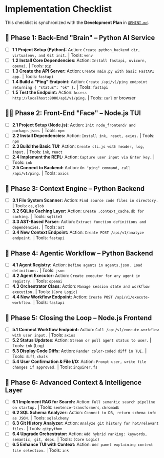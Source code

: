 # Implementation Checklist

This checklist is synchronized with the **Development Plan** in [`GEMINI.md`](./GEMINI.md).

## 🚀 Phase 1: Back-End "Brain" – Python AI Service
- [ ] **1.1 Project Setup (Python):** Action: `Create python_backend dir, virtualenv, and Git init.` | Tools: `venv`
- [ ] **1.2 Install Core Dependencies:** Action: `Install fastapi, uvicorn, openai.` | Tools: `pip`
- [ ] **1.3 Create the API Server:** Action: `Create main.py with basic FastAPI app.` | Tools: `fastapi`
- [ ] **1.4 Build a "Ping" Endpoint:** Action: `Create /api/v1/ping endpoint returning { "status": "ok" }.` | Tools: `fastapi`
- [ ] **1.5 Test the Endpoint:** Action: `Access http://localhost:8000/api/v1/ping.` | Tools: `curl` or browser

## 🧑‍💻 Phase 2: Front-End "Face" – Node.js TUI
- [ ] **2.1 Project Setup (Node.js):** Action: `Init node_frontend/ and package.json.` | Tools: `npm`
- [ ] **2.2 Install Dependencies:** Action: `Install ink, react, axios.` | Tools: `npm`
- [ ] **2.3 Build the Basic TUI:** Action: `Create cli.js with header, log, input.` | Tools: `ink`, `react`
- [ ] **2.4 Implement the REPL:** Action: `Capture user input via Enter key.` | Tools: `ink`
- [ ] **2.5 Connect to Backend:** Action: `On "ping" command, call /api/v1/ping.` | Tools: `axios`

## 🧠 Phase 3: Context Engine – Python Backend
- [ ] **3.1 File System Scanner:** Action: `Find source code files in directory.` | Tools: `os`, `glob`
- [ ] **3.2 SQLite Caching Layer:** Action: `Create .context_cache.db for caching.` | Tools: `sqlite3`
- [ ] **3.3 AST-Based Parser:** Action: `Extract function definitions and dependencies.` | Tools: `ast`
- [ ] **3.4 New Context Endpoint:** Action: `Create POST /api/v1/analyze endpoint.` | Tools: `fastapi`

## 🤖 Phase 4: Agentic Workflow – Python Backend
- [ ] **4.1 Agent Registry:** Action: `Define agents in agents.json. Load definitions.` | Tools: `json`
- [ ] **4.2 Agent Executor:** Action: `Create executor for any agent in registry.` | Tools: `openai`
- [ ] **4.3 Orchestrator Class:** Action: `Manage session state and workflow execution.` | Tools: `(Core Logic)`
- [ ] **4.4 New Workflow Endpoint:** Action: `Create POST /api/v1/execute-workflow.` | Tools: `fastapi`

## 🧩 Phase 5: Closing the Loop – Node.js Frontend
- [ ] **5.1 Connect Workflow Endpoint:** Action: `Call /api/v1/execute-workflow with user input.` | Tools: `axios`
- [ ] **5.2 Status Updates:** Action: `Stream or poll agent status to user.` | Tools: `ink` (Log)
- [ ] **5.3 Display Code Diffs:** Action: `Render color-coded diff in TUI.` | Tools: `diff`, `chalk`
- [ ] **5.4 User Confirmation & File I/O:** Action: `Prompt user, write file changes if approved.` | Tools: `inquirer`, `fs`

## 🧬 Phase 6: Advanced Context & Intelligence Layer
- [ ] **6.1 Implement RAG for Search:** Action: `Full semantic search pipeline on startup.` | Tools: `sentence-transformers`, `chromadb`
- [ ] **6.2 SQL Schema Analyzer:** Action: `Connect to DB, return schema info as JSON.` | Tools: `sqlalchemy`
- [ ] **6.3 Git History Analyzer:** Action: `Analyze git history for hot/relevant files.` | Tools: `gitpython`
- [ ] **6.4 Upgrade Orchestrator:** Action: `Add hybrid ranking: keywords, semantic, git, deps.` | Tools: `(Core Logic)`
- [ ] **6.5 Enhance TUI with Context:** Action: `Add panel explaining context file selection.` | Tools: `ink`
